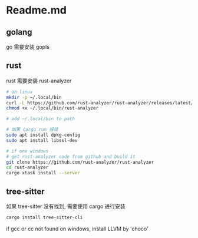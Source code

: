 # Readme.md 

## golang

go 需要安装 gopls

## rust

rust 需要安装 rust-analyzer
```bash
# on linux
mkdir -p ~/.local/bin
curl -L https://github.com/rust-analyzer/rust-analyzer/releases/latest/download/rust-analyzer-x86_64-unknown-linux-gnu.gz | gunzip -c - > ~/.local/bin/rust-analyzer
chmod +x ~/.local/bin/rust-analyzer

# add ~/.local/bin to path

# 如果 cargo run 报错
sudo apt install dpkg-config
sudo apt install libssl-dev

# if one windows
# get rust-analyzer code from github and build it
git clone https://github.com/rust-analyzer/rust-analyzer
cd rust-analyzer
cargo xtask install --server
```

## tree-sitter

如果 tree-sitter 没有找到, 需要使用 cargo 进行安装

```bash
cargo install tree-sitter-cli
```

if gcc or cc not found on windows, install LLVM by 'choco'



